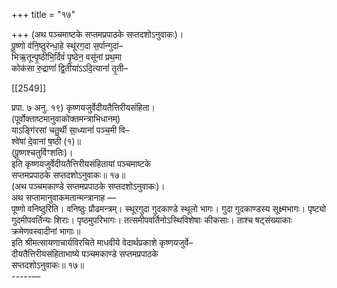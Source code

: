 +++
title = "१७"

+++
(अथ पञ्चमाष्टके सप्तमप्रपाठके सप्तदशोऽनुवाकः)।  
पू॒ष्णो व॑नि॒ष्ठुर॑न्धा॒हे स्थू॑रग॒दा स॒र्पान्गुदा॑–  
भिऋ॒तून्पृ॒ष्ठीभि॒र्दिवं॑ पृ॒ष्ठेन॒ वसू॑नां प्रथ॒मा  
कोक॑सा रु॒द्राणां॑ द्वि॒तीया॑ऽऽदि॒त्यानां॑ तृ॒ती–

[[2549]]

प्रपा. ७ अनु. १९) कृष्णयजुर्वेदीयतैत्तिरीयसंहिता।  
(पूर्वोक्ताष्टमानुवाकोक्तमन्त्राभिधानम्)  
याऽङ्गि॑रसां चतु॒र्थी सा॒ध्यानां॑ पञ्च॒मी वि–  
श्वे॑षां दे॒वानां ष॒ष्ठी (१)॥  
(पू॒ष्णश्चतुर्विꣳशतिः)।  
इति कृष्णयजुर्वेदीयतैत्तिरीयसंहितायां पञ्चमाष्टके  
सप्तमप्रपाठके सप्तदशोऽनुवाकः॥ १७॥  
(अथ पञ्चमकाण्डे सप्तमप्रपाठके सप्तदशोऽनुवाकः)।  
अथ सप्तामानुवाकमतान्मन्त्रानाह —  
पूष्णो वनिष्ठुरिति। वनिष्ठुः प्रौढमन्त्रम्। स्थूरगुदा गुदकाण्डे स्थूलो भागः। गुदा गुदकाण्डस्य सूक्ष्मभागः। पृष्ट्यो गुदमीपवर्तिन्यः शिराः। पृष्ठमुपरिभागः। तत्समीपवर्तिनोऽस्थिविशेषाः कीकसाः। ताश्च षट्संख्याकाः क्रमेणवस्वादीनां भागाः॥  
इति श्रीमत्सायणाचार्यविरचिते माधवीये वेदार्थप्रकाशे कृष्णयजुर्वे–  
दीयतैत्तिरीयसंहिताभाष्ये पञ्चमकाण्डे सप्तमप्रपाठके  
सप्तदशोऽनुवाकः॥ १७॥  
-----––  

